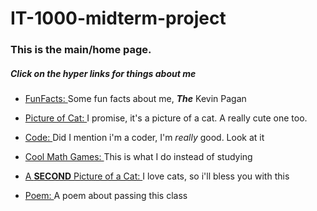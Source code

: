 # IT-1000-midterm-project

### This is the **main/home** page.  
##### Click on the hyper links for things about me

- [FunFacts: ](https://github.com/KayvonPaygon/IT-1000-midterm-project/blob/main/funfacts.md) Some fun facts about me, **_The_** Kevin Pagan

- [Picture of Cat: ](Xmilkcat.jpg) I promise, it's a picture of a cat. A really cute one too.

- [Code: ](https://github.com/KayvonPaygon/IT-1000-midterm-project/blob/main/code.md) Did I mention i'm a coder, I'm _really_ good. Look at it

- [Cool Math Games: ](https://www.coolmathgames.com/) This is what I do instead of studying

- [A **SECOND** Picture of a Cat: ](https://i.imgflip.com/1gty1y.jpg) I love cats, so i'll bless you with this

- [Poem: ](https://github.com/KayvonPaygon/IT-1000-midterm-project/blob/main/Poem.md) A poem about passing this class
